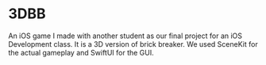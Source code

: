 # 3DBB

An iOS game I made with another student as our final project for an iOS Development class. It is a 3D version of brick breaker. We used SceneKit for the actual gameplay and SwiftUI for the GUI.
